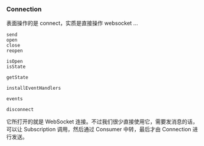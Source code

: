 ### Connection

表面操作的是 connect，实质是直接操作 websocket ...

```
send
open
close
reopen
```

```
isOpen
isState

getState

installEventHandlers

events

disconnect
```

它所打开的就是 WebSocket 连接。不过我们很少直接使用它，需要发消息的话，可以让 Subscription 调用，然后通过 Consumer 中转，最后才由 Connection 进行发送。
